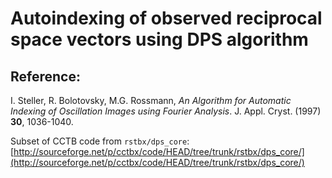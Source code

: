 # Autoindexing of observed reciprocal space vectors using DPS algorithm

## Reference:
I. Steller, R. Bolotovsky, M.G. Rossmann, *An Algorithm for Automatic Indexing of Oscillation Images using Fourier Analysis*.  J. Appl. Cryst. (1997) **30**, 1036-1040.


Subset of CCTB code from ```rstbx/dps_core```:
[http://sourceforge.net/p/cctbx/code/HEAD/tree/trunk/rstbx/dps_core/](http://sourceforge.net/p/cctbx/code/HEAD/tree/trunk/rstbx/dps_core/)
